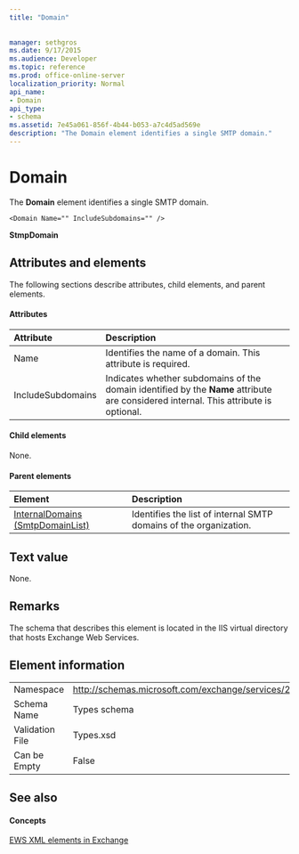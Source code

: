 ```yaml
---
title: "Domain"
 
 
manager: sethgros
ms.date: 9/17/2015
ms.audience: Developer
ms.topic: reference
ms.prod: office-online-server
localization_priority: Normal
api_name:
- Domain
api_type:
- schema
ms.assetid: 7e45a061-856f-4b44-b053-a7c4d5ad569e
description: "The Domain element identifies a single SMTP domain."
---
```


# Domain

The **Domain** element identifies a single SMTP domain. 
  
```
<Domain Name="" IncludeSubdomains="" />
```

 **StmpDomain**
## Attributes and elements

The following sections describe attributes, child elements, and parent elements.
  
#### Attributes

|**Attribute**|**Description**|
|:-----|:-----|
|Name  <br/> |Identifies the name of a domain. This attribute is required.  <br/> |
|IncludeSubdomains  <br/> |Indicates whether subdomains of the domain identified by the **Name** attribute are considered internal. This attribute is optional.  <br/> |
   
#### Child elements

None.
  
#### Parent elements

|**Element**|**Description**|
|:-----|:-----|
|[InternalDomains (SmtpDomainList)](internaldomains-smtpdomainlist.md) <br/> |Identifies the list of internal SMTP domains of the organization.  <br/> |
   
## Text value

None.
  
## Remarks

The schema that describes this element is located in the IIS virtual directory that hosts Exchange Web Services.
  
## Element information

|||
|:-----|:-----|
|Namespace  <br/> |http://schemas.microsoft.com/exchange/services/2006/types  <br/> |
|Schema Name  <br/> |Types schema  <br/> |
|Validation File  <br/> |Types.xsd  <br/> |
|Can be Empty  <br/> |False  <br/> |
   
## See also

#### Concepts

[EWS XML elements in Exchange](ews-xml-elements-in-exchange.md)


